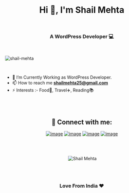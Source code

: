 <h1 align="center">Hi 👋, I'm Shail Mehta</h1><br>
<h3 align="center">A WordPress Developer 💻</h3>

<br>
<p align="left"><img src="https://komarev.com/ghpvc/?username=shail-mehta&label=Profile%20views&color=0e75b6&style=flat" alt="shail-mehta" /> </p>
<br>

- 🌱 I’m Currently Working as WordPress Developer.
- 📫 How to reach me **shailmehta25@gmail.com**
- ⚡ Interests :-  Food🍔, Travel✈️, Reading📚
<br>

<br>
<h2 align="center">📧 Connect with me:</h2>
<div align="center">
 
[![image](https://img.shields.io/badge/LinkedIn-0077B5?style=for-the-badge&logo=linkedin&logoColor=white)](https://in.linkedin.com/in/shailmehta25)
[![image](https://img.shields.io/badge/-WordPress-blue?style=for-the-badge&logo=wordpress&logoColor=white)](https://profiles.wordpress.org/shailu25/) 
[![image](https://img.shields.io/badge/Github-black?style=for-the-badge&logo=github&logoColor=white)](https://github.com/shail-mehta)
[![image](https://img.shields.io/badge/Gmail-D14836?style=for-the-badge&logo=gmail&logoColor=white)](mailto:shailmehta25@gmail.com)

</div>

<br>
<br>

<div align="center">
 <p>&nbsp;<img align="center" src="https://github-readme-stats.vercel.app/api?username=shail-mehta&show_icons=true&theme=dark&locale=en" alt="Shail Mehta" /></p>
</div>

<br>
<br>

<h3 align="center">Love From India ❤️</h3>

